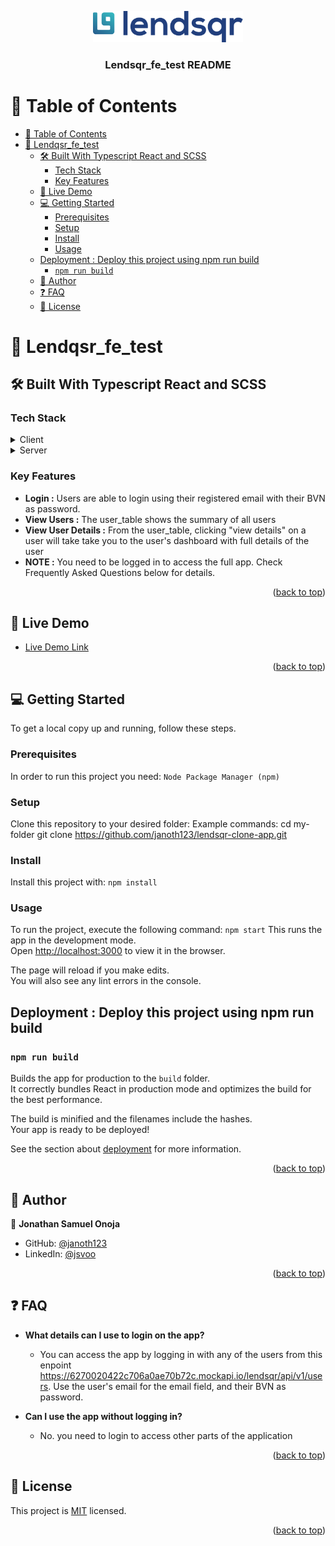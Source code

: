 <a name="readme-top"></a>

 
<div align="center"> 
  <img src="logo.svg" alt="logo" width="240"  height="auto" />
  <br/>

  <h3><b>Lendsqr_fe_test README </b></h3>

</div>
 

# 📗 Table of Contents

- [📗 Table of Contents](#-table-of-contents)
- [📖 Lendqsr\_fe\_test ](#-lendqsr_fe_test-)
  - [🛠 Built With  Typescript React and SCSS](#-built-with--typescript-react-and-scss)
    - [Tech Stack ](#tech-stack-)
    - [Key Features ](#key-features-)
  - [🚀 Live Demo ](#-live-demo-)
  - [💻 Getting Started ](#-getting-started-)
    - [Prerequisites](#prerequisites)
    - [Setup](#setup)
    - [Install](#install)
    - [Usage](#usage)
  - [Deployment : Deploy this project using npm  run build](#deployment--deploy-this-project-using-npm--run-build)
    - [`npm run build`](#npm-run-build)
  - [👥 Author ](#-author-)
  - [❓ FAQ ](#-faq-)
  - [📝 License ](#-license-)
 

# 📖 Lendqsr_fe_test <a name="about-project"></a> 
 

## 🛠 Built With <a name="built-with"> Typescript React and SCSS</a>

### Tech Stack <a name="tech-stack"></a>
 

<details>
  <summary>Client</summary>
  <ul>
    <li><a href="https://www.typescriptlang.org/">Typescript React</a></li>
    <li><a href="https://sass-lang.com/">SCSS</a></li>
  </ul>
</details>

<details>
  <summary>Server</summary>
  <ul>
    <li><a href="https://www.google.com/url?q=https://6270020422c706a0ae70b72c.mockapi.io/lendsqr/api/v1/users&sa=D&source=editors&ust=1674066247745072&usg=AOvVaw1oWbP6U5D2-NEE4ATlj0b0">Supplied Endpoints</a></li>
  </ul>
</details>

 

### Key Features <a name="key-features"></a>


- **Login :** Users are able to login using their registered email with their BVN as password.
- **View Users :** The user_table shows the summary of all users
- **View User Details :** From the user_table, clicking "view details" on a user will take take you to the user's dashboard with full details of the user
- **NOTE :** You need to be logged in to access the full app. Check Frequently Asked Questions below for details.

<p align="right">(<a href="#readme-top">back to top</a>)</p>



## 🚀 Live Demo <a name="live-demo"></a>
 

- [Live Demo Link](https://samuel-jonathan-onoja-lendsqr-fe-test.netlify.app/)

<p align="right">(<a href="#readme-top">back to top</a>)</p>

 
## 💻 Getting Started <a name="getting-started"></a>
 

To get a local copy up and running, follow these steps.

### Prerequisites

In order to run this project you need: `Node Package Manager (npm)` 

 

### Setup

Clone this repository to your desired folder:
Example commands: 
cd my-folder
git clone https://github.com/janoth123/lendsqr-clone-app.git


### Install

Install this project with: `npm install` 

 

### Usage

To run the project, execute the following command: `npm start`
This runs the app in the development mode.\
Open [http://localhost:3000](http://localhost:3000) to view it in the browser.

The page will reload if you make edits.\
You will also see any lint errors in the console.


## Deployment : Deploy this project using npm  run build

### `npm run build`

Builds the app for production to the `build` folder.\
It correctly bundles React in production mode and optimizes the build for the best performance.

The build is minified and the filenames include the hashes.\
Your app is ready to be deployed!

See the section about [deployment](https://facebook.github.io/create-react-app/docs/deployment) for more information.




<p align="right">(<a href="#readme-top">back to top</a>)</p>


## 👥 Author <a name="authors"></a>
  

👤 **Jonathan Samuel Onoja**

- GitHub: [@janoth123](https://github.com/janoth123) 
- LinkedIn: [@jsvoo](linkedin.com/in/samonojajonathan) 


<p align="right">(<a href="#readme-top">back to top</a>)</p>

   

 
## ❓ FAQ <a name="faq"></a>

 
- **What details can I use to login on the app?**

  - You can access the app by logging in with any of the users from this enpoint https://6270020422c706a0ae70b72c.mockapi.io/lendsqr/api/v1/users. Use the user's email for the email field, and their BVN as password.

- **Can I use the app without logging in?**

  - No. you need to login to access other parts of the application

<p align="right">(<a href="#readme-top">back to top</a>)</p>

 
## 📝 License <a name="license"></a>

This project is [MIT](./LICENSE) licensed.

 
<p align="right">(<a href="#readme-top">back to top</a>)</p>
